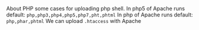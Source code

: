 About PHP some cases for uploading php shell.
In php5 of Apache runs default: `php,php3,php4,php5,php7,pht,phtml`
In php of Apache runs default: `php,phar,phtml`
We can upload `.htaccess` with Apache

